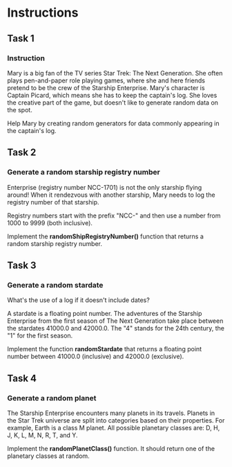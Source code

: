 # Instructions

## Task 1

### Instruction

Mary is a big fan of the TV series Star Trek: The Next Generation. She often plays pen-and-paper role playing games, where she and here friends pretend to be the crew of the Starship Enterprise. Mary's character is Captain Picard, which means she has to keep the captain's log. She loves the creative part of the game, but doesn't like to generate random data on the spot.

Help Mary by creating random generators for data commonly appearing in the captain's log.

## Task 2

### Generate a random starship registry number

Enterprise (registry number NCC-1701) is not the only starship flying around! When it rendezvous with another starship, Mary needs to log the registry number of that starship.

Registry numbers start with the prefix "NCC-" and then use a number from 1000 to 9999 (both inclusive).

Implement the **randomShipRegistryNumber()** function that returns a random starship registry number.

## Task 3

### Generate a random stardate

What's the use of a log if it doesn't include dates?

A stardate is a floating point number. The adventures of the Starship Enterprise from the first season of The Next Generation take place between the stardates 41000.0 and 42000.0. The "4" stands for the 24th century, the "1" for the first season.

Implement the function **randomStardate** that returns a floating point number between 41000.0 (inclusive) and 42000.0 (exclusive).

## Task 4

### Generate a random planet

The Starship Enterprise encounters many planets in its travels. Planets in the Star Trek universe are split into categories based on their properties. For example, Earth is a class M planet. All possible planetary classes are: D, H, J, K, L, M, N, R, T, and Y.

Implement the **randomPlanetClass()** function. It should return one of the planetary classes at random.
